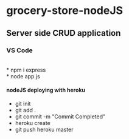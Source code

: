 # grocery-store-nodeJS

<h2>Server side CRUD application</h2>

<h3>VS Code</h3> <br>
* npm i express <br>
* node app.js <br>

<h4>nodeJS deploying with heroku</h4>

* git init
* git add .
* git commit -m "Commit Completed"
* heroku create
* git push heroku master
